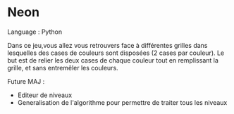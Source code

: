 # Neon

Language : Python

 Dans ce jeu,vous allez vous retrouvers face à différentes grilles dans lesquelles des cases de couleurs sont disposées (2 cases par couleur). Le but est de relier les deux cases de chaque couleur tout en remplissant la grille, et sans entremêler les couleurs.
 
Future MAJ : 
 - Editeur de niveaux
 - Generalisation de l'algorithme pour permettre de traiter tous les niveaux
